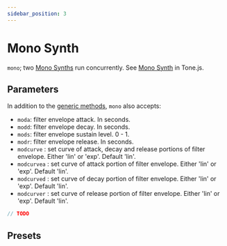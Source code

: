 ```yaml
---
sidebar_position: 3
---
```

# Mono Synth
`mono`; two [Mono Synths](https://tonejs.github.io/docs/14.7.77/MonoSynth) run concurrently. See [Mono Synth](https://tonejs.github.io/docs/14.7.77/MonoSynth) in Tone.js.

## Parameters
In addition to the [generic methods](/docs/docs/instruments/), `mono` also accepts:
* `moda`: filter envelope attack. In seconds.
* `modd`: filter envelope decay. In seconds.
* `mods`: filter envelope sustain level. 0 - 1.
* `modr`: filter envelope release. In seconds.
* `modcurve` : set curve of attack, decay and release portions of filter envelope. Either 'lin' or 'exp'. Default 'lin'.
* `modcurvea` : set curve of attack portion of filter envelope. Either 'lin' or 'exp'. Default 'lin'.
* `modcurved` : set curve of decay portion of filter envelope. Either 'lin' or 'exp'. Default 'lin'.
* `modcurver` : set curve of release portion of filter envelope. Either 'lin' or 'exp'. Default 'lin'.

```js
// TODO
```

## Presets
<!-- TODO -->